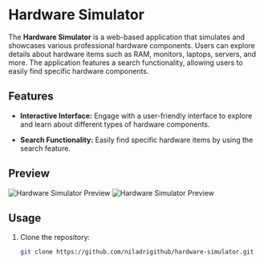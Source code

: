 # Hardware Simulator

The **Hardware Simulator** is a web-based application that simulates and showcases various professional hardware components. Users can explore details about hardware items such as RAM, monitors, laptops, servers, and more. The application features a search functionality, allowing users to easily find specific hardware components.

## Features

- **Interactive Interface:** Engage with a user-friendly interface to explore and learn about different types of hardware components.

- **Search Functionality:** Easily find specific hardware items by using the search feature.

## Preview

![Hardware Simulator Preview](https://github.com/niladrigithub/hardware-simulator/blob/main/Screenshot%202024-01-29%20at%2001.58.36.png)
![Hardware Simulator Preview](https://github.com/niladrigithub/hardware-simulator/blob/main/Screenshot%202024-01-29%20at%2002.02.56.png)

## Usage

1. Clone the repository:

   ```bash
   git clone https://github.com/niladrigithub/hardware-simulator.git
